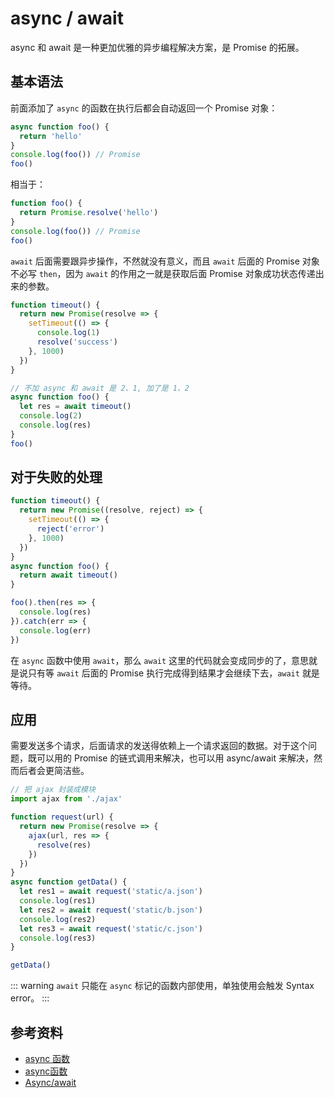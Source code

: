 # async / await

async 和 await 是一种更加优雅的异步编程解决方案，是 Promise 的拓展。

## 基本语法

前面添加了 `async` 的函数在执行后都会自动返回一个 Promise 对象：

```javascript
async function foo() {
  return 'hello'
}
console.log(foo()) // Promise
foo()
```

相当于：

```javascript
function foo() {
  return Promise.resolve('hello')
}
console.log(foo()) // Promise
foo()
```

`await` 后面需要跟异步操作，不然就没有意义，而且 `await` 后面的 Promise 对象不必写 `then`，因为 `await` 的作用之一就是获取后面 Promise 对象成功状态传递出来的参数。

```javascript
function timeout() {
  return new Promise(resolve => {
    setTimeout(() => {
      console.log(1)
      resolve('success')
    }, 1000)
  })
}

// 不加 async 和 await 是 2、1, 加了是 1、2
async function foo() {
  let res = await timeout()
  console.log(2)
  console.log(res)
}
foo()
```

## 对于失败的处理

```javascript
function timeout() {
  return new Promise((resolve, reject) => {
    setTimeout(() => {
      reject('error')
    }, 1000)
  })
}
async function foo() {
  return await timeout()
}

foo().then(res => {
  console.log(res)
}).catch(err => {
  console.log(err)
})
```

在 `async` 函数中使用 `await`，那么 `await` 这里的代码就会变成同步的了，意思就是说只有等 `await` 后面的 Promise 执行完成得到结果才会继续下去，`await` 就是等待。

## 应用

需要发送多个请求，后面请求的发送得依赖上一个请求返回的数据。对于这个问题，既可以用的 Promise 的链式调用来解决，也可以用 async/await 来解决，然而后者会更简洁些。

```javascript
// 把 ajax 封装成模块
import ajax from './ajax'

function request(url) {
  return new Promise(resolve => {
    ajax(url, res => {
      resolve(res)
    })
  })
}
async function getData() {
  let res1 = await request('static/a.json')
  console.log(res1)
  let res2 = await request('static/b.json')
  console.log(res2)
  let res3 = await request('static/c.json')
  console.log(res3)
}

getData()
```

::: warning
`await` 只能在 `async` 标记的函数内部使用，单独使用会触发 Syntax error。
:::

## 参考资料

* [async 函数](https://es6.ruanyifeng.com/#docs/async)
* [async函数](https://developer.mozilla.org/zh-CN/docs/Web/JavaScript/Reference/Statements/async_function)
* [Async/await](https://zh.javascript.info/async-await)

